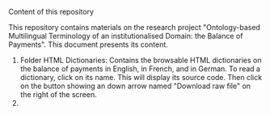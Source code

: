 Content of this repository

This repository contains materials on the research project "Ontology-based Multilingual Terminology of an institutionalised Domain: the Balance of Payments". This document presents its content.

1. Folder HTML Dictionaries:
Contains the  browsable HTML dictionaries on the balance of payments in English, in French, and in German. To read a dictionary, click on its name. This will display its source code. Then click on the button showing an down arrow named "Download raw file" on the right of the screen.
2. 
